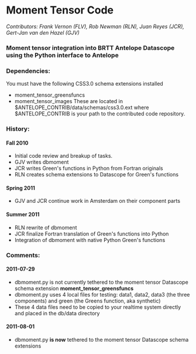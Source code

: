 # Moment Tensor Code
*Contributors: Frank Vernon (FLV), Rob Newman (RLN), Juan Reyes (JCR), Gert-Jan van den Hazel (GJV)*

### Moment tensor integration into BRTT Antelope Datascope using the Python interface to Antelope

### Dependencies:
You must have the following CSS3.0 schema extensions installed
* moment_tensor_greensfuncs
* moment_tensor_images
These are located in $ANTELOPE_CONTRIB/data/schemas/css3.0.ext
where $ANTELOPE_CONTRIB is your path to the contributed code repository.

### History:

#### Fall 2010
* Initial code review and breakup of tasks. 
* GJV writes dbmoment
* JCR writes Green's functions in Python from Fortran originals
* RLN creates schema extensions to Datascope for Green's functions

#### Spring 2011
* GJV and JCR continue work in Amsterdam on their component parts

#### Summer 2011
* RLN rewrite of dbmoment
* JCR finalize Fortran translation of Green's functions into Python
* Integration of dbmoment with native Python Green's functions

### Comments:
#### 2011-07-29
* dbmoment.py is not currently tethered to the moment tensor Datascope schema extension __moment_tensor_greensfuncs__
* dbmoment.py uses 4 local files for testing: data1, data2, data3 (the three components) and green (the Greens function, aka synthetic)
* These 4 data files need to be copied to your realtime system directly and placed in the db/data directory

#### 2011-08-01
* dbmoment.py __is now__ tethered to the moment tensor Datascope schema extensions
